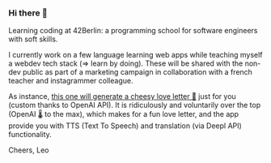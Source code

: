 ### Hi there 👋

Learning coding at 42Berlin: a programming school for software engineers with soft skills.

I currently work on a few language learning web apps while teaching myself a webdev tech stack (=> learn by doing). These will be shared with the non-dev public as part of a marketing campaign in collaboration with a french teacher and instagrammer colleague.

As instance, [this one will generate a cheesy love letter 💌](https://loveletter-seven.vercel.app/) just for you (custom thanks to OpenAI API). It is ridiculously and voluntarily over the top (OpenAI 🌡️ to the max), which makes for a fun love letter, and the app provide you with TTS (Text To Speech) and translation (via Deepl API) functionality.


Cheers,
Leo
<!--
**lmangall/lmangall** is a ✨ _special_ ✨ repository because its `README.md` (this file) appears on your GitHub profile.

Here are some ideas to get you started:

- 🔭 I’m currently working on ...
- 🌱 I’m currently learning ...
- 👯 I’m looking to collaborate on ...
- 🤔 I’m looking for help with ...
- 💬 Ask me about ...
- 📫 How to reach me: ...
- 😄 Pronouns: ...
- ⚡ Fun fact: ...
-->
